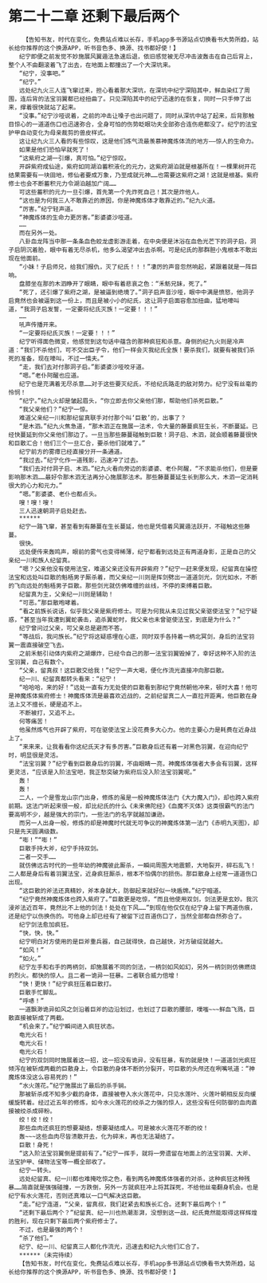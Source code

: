 # 第二十二章 还剩下最后两个
        【告知书友，时代在变化，免费站点难以长存，手机app多书源站点切换看书大势所趋，站长给你推荐的这个换源APP，听书音色多、换源、找书都好使！】
       纪宁即便之前发觉不妙施展风翼遁法急速后退，依旧感觉被无尽冲击波轰击在自己后背上，整个人不由翻滚着飞了出去，在地面上都撞出了一个大深坑来。
       “纪宁，没事吧。”
       “纪宁。”
       远处纪九火三人连飞窜过来，担心看着那大深坑，在深坑中纪宁深陷其中，鲜血染红了周围，连后背的法宝羽翼都已经扭曲了。只见深陷其中的纪宁迅速的在恢复，同时一只手伸了出来，撑着很快就站了起来。
       “没事。”纪宁沙哑说着，之前的冲击让嗓子也出问题了，同时从深坑中站了起来，后背那触目惊心的一道道伤口也迅速弥合，全身可怕的伤势眨眼功夫全部弥合连伤疤都没了。纪宁的法宝护甲自动变化为母亲裁剪的兽皮样式。
       这让纪九火三人看的有些惊叹，这是他们炼气流最羡慕神魔炼体流的地方——惊人的生命力。
       如果是他们恐怕早就死了！
       “这紫府之湖一引爆，真可怕。”纪宁惊叹。
       开辟紫府成仙途，紫府如同湖泊蓄积液化的元力，这紫府湖泊就是根基所在！一棵果树开花结果需要有一块田地，修仙者要成万象，乃至成就元神……也需要这紫府之湖！这就是根基。紫府修士也会不断蓄积元力令湖泊越加广阔……
       可这些蓄积的元力一旦引爆，首先第一个先炸死自己！其次是炸他人。
       “这也是为何我三人不敢靠近的原因，你是神魔炼体才敢靠近的。”纪九火道。
       “厉害。”纪宁轻声道。
       “神魔炼体的生命力更厉害。”影婆婆沙哑道。
       ……
       而在另外一处。
       八卦血龙阵当中那一条条血色蛟龙虚影游走着，在中央便是沐浴在血色光芒下的洞子启，洞子启阴沉着脸，眼中有着无尽杀机，他多么渴望冲出去杀啊。可是纪氏的那群胆小鬼根本不敢出现在他面前。
       “小妹！子启师兄，给我们报仇，灭了纪氏！！！”凄厉的声音忽然响起，紧跟着就是一阵巨响。
       盘膝坐在那的木泗睁开了眼睛，眼中有着悲哀之色：“禾鲂兄妹，死了。”
       “死了，还引爆了紫府之湖，是被逼到绝境了。”洞子启声音沙哑，眼中中满是愤怒，他洞子启竟然也会被逼到这一份上，而且是被小小的纪氏，这让洞子启面容愈加扭曲，猛地嚎叫道，“我洞子启发誓，一定要将纪氏灭族！一定要！！！”
       ……
       吼声传播开来。
       “一定要将纪氏灭族！一定要！！！”
       纪宁听得面色微变，他感觉到这句话中蕴含的那种疯狂和杀意。身侧的纪九火则是冷声道：“我们不杀他们，可不交出臣子令，他们一样会灭我纪氏全族！要杀我们，就要有被我们杀死的准备，现在嚎叫，不过一懦夫。”
       “走，我们去对付那洞子启。”影婆婆沙哑咬牙道。
       “嗯。”老仆阿醒也应道。
       纪宁也是充满着无尽杀意……对于这些要灭纪氏，不给纪氏路走的敌对势力。纪宁没有丝毫的怜悯！
       “纪宁。”纪九火却是皱起眉头，“你立即去你父亲他们那，帮助他们杀死巨散。”
       “我父亲他们？”纪宁一惊。
       难道父亲纪一川和那纪留真联手对付那个叫‘巨散’的，出事了？
       “是木泗。”纪九火焦急道，“那木泗正在施展一法术，令大量的藤蔓疯狂生长，不断蔓延。已经快蔓延到你父亲他们那边了。一旦当那些藤蔓碰触到巨散！洞子启、木泗，就会顺着藤蔓很快和巨散汇合！他们三个一旦汇合，要杀他们就难了。”
       纪宁前方的雾瘴已经直接分开一条通道。
       “我过去。”纪宁化作一道残影，迅速冲了过去。
       “我们去对付洞子启、木泗。”纪九火看向旁边的影婆婆、老仆阿醒，“不求能杀他们，但是要影响那木泗……最好令那木泗无法再分心施展那法术。那些藤蔓蔓延生长到那么大，木泗一定消耗很大的心力和元力。”
       “嗯。”影婆婆、老仆也都点头。
       嗖！嗖！嗖！
       三人迅速朝洞子启处赶去。
       ******
       纪宁一路飞窜，甚至看到有藤蔓在生长蔓延，他也是凭借着风翼遁法跃开，不碰触这些藤蔓。
       很快。
       远处便传来轰鸣声，眼前的雾气也变得稀薄，纪宁都看到远处正有两道身影，正是自己的父亲纪一川和族人纪留真。
       “嗯？父亲他没有使用法宝，难道父亲还没有开辟紫府？”纪宁一赶来便发现，纪留真在操控法宝和远处叫巨散的魁梧男子厮杀着，而父亲纪一川则是挥剑劈出一道道剑光，剑光如水，不断的飞向远处的魁梧男子巨散。那些剑光就仿佛难缠的丝线，不停的束缚着巨散。
       纪留真为主，父亲纪一川则是辅助！
       “可恶。”那巨散咆哮着。
       “看之前族长说话，似乎我父亲是紫府修士。可是为何我从未见过我父亲驱使法宝？”纪宁疑惑，“甚至当年我遭到翼蛇袭击，追杀翼蛇时，我父亲也未曾驱使法宝，到底是为什么？”
       纪宁曾问过父亲，可父亲总是避而不答。
       “等战后，我问族长。”纪宁将这疑惑埋在心底，同时双手各持着一柄北冥剑，身后的法宝羽翼一震直接破空飞去。
       之前禾鲂引动体内紫府之湖爆炸，已经令自己的那一法宝羽翼毁掉了，幸好这种不入阶的法宝羽翼，自己有数个。
       “父亲，留真叔！这巨散交给我！”纪宁一声大喝，便化作流光直接冲向那巨散。
       纪一川、纪留真都转头看来：“纪宁！
       “哈哈哈，来的好！”远处一直有力无处使的巨散看到那纪宁竟然朝他冲来，顿时大喜！他可是神魔炼体紫府修士！神魔炼体流是最喜欢近战的，之前纪留真二人一直拉开距离，他巨散在身法上又不擅长，硬是追不上。
       不断被打，又追不上。
       何等痛苦！
       他虽然炼气也开辟了紫府，可在驱使法宝上没花费多大心力。他的主要心力是耗费在近身战上了。
       “来来来，让我看看你这纪氏天才有多厉害。”巨散身后还有着一对黑色羽翼，在迎向纪宁时，明显很是灵活。
       “法宝羽翼？”纪宁看到巨散身后的羽翼，不由眼睛一亮，神魔炼体强者大多会有羽翼，这样更灵活，“应该是入阶法宝吧，我正愁突破为紫府后没入阶法宝羽翼呢。”
       轰！
       轰！
       二人，一个是雪龙山宗门出身，修炼的虽是一般神魔炼体法门《大力魔入门》，却也跨入紫府前期。这法门听起来很一般，却比纪氏的什么《未来佛陀经》《血魔不灭体》这类很霸气的法门要高明不少，越是强大的宗门，一些法门的名字就越加谦逊。
       而另一人出身一般，修炼的却是神魔时代就无可争议的神魔炼体第一法门《赤明九天图》，却只是先天圆满级数。
       “嘭！”“嘭！”
       巨散手持大斧，纪宁手持双剑。
       二者一交手……
       就仿佛远古时代的一些年幼的神魔彼此厮杀，一瞬间周围大地震颤，大地裂开，碎石乱飞！二人都是身后有着羽翼法宝，近身疯狂厮杀，根本不怕偶尔的损伤。那巨散身上经常一道道伤口出现。
       “这巨散的斧法还真精妙，斧本身就大，防御起来就好似一块盾牌。”纪宁暗道。
       “纪宁竟然神魔炼体也跨入紫府了。”巨散更是吃惊，“而且他使用双剑，剑法更是玄妙。我沉浸斧法近百年，竟然比不上他的剑法！处处在下风……”到现在他仅仅在纪宁身上留下两道伤痕，还是纪宁以伤换伤的。可他身上却已经有了被留下过百道伤口了，当然全部都自然弥合了。
       纪宁剑法愈加疯狂。
       “快，快，快。”
       纪宁明白对方使用的是巨斧重兵器，自己就得快，自己越快，对方破绽就越大。
       “如风！”
       “如火。”
       纪宁左手和右手的两柄剑，却施展着不同的剑法，一柄剑如风如幻，另外一柄剑则仿佛燃烧的烈火。都快的惊人。且二者一诡异一狂暴。二者联合威力倍增！
       “快！更快！”纪宁疯狂压着巨散打。
       巨散手忙脚乱。
       “呼哧！”
       一道飘渺诡异如风之剑沿着巨斧的边沿划过，也划过了巨散的腰部，噗嗤~~~鲜血飞溅，巨散直接被斩成了两截。
       “机会来了。”纪宁瞬间进入疯狂状态。
       电光火石！
       电光火石！
       电光火石！
       纪宁的双剑同时施展着这一招，这一招没有诡异，没有狂暴，有的就是快！一道道剑光疯狂倾泻在被斩成两截的巨散身上，令巨散的身体不断的分裂开，可巨散的头颅还在咧嘴吼道：“神魔炼体没这么容易死的！”
       “水火莲花。”纪宁施展出了最后的杀手锏。
       那被斩杀成不知多少截的身体，直接被卷入水火莲花中，只见水莲叶、火莲叶朝相反反向缓缓旋转着。经过近五年的修炼，如今水火莲花的绞杀之力强的惊人，这些没有任何防御的血肉直接被绞杀成碎粉。
       绞！绞！绞！
       那些血肉还疯狂的想要凝结，想要凝结成人。可是被水火莲花不断的绞！
       轰~~~这些血肉尽皆溃散开去，化为碎末，再也无法凝结了。
       巨散！身死！
       “这入阶法宝羽翼倒是提前有了。”纪宁一挥手，就将一旁遗留在地面上的法宝羽翼、大斧、法宝护甲、储物法宝等一概全部收了。
       纪宁一转头。
       远处纪留真、纪一川都也难掩吃惊之色，看到两名神魔炼体强者的对杀，这种疯狂这种残暴……简直就是强强碰撞，一方跌倒，另外一方就疯狂冲上将其踩死，不给他丝毫翻身机会。也是纪宁有水火莲花，否则还真难以一口气解决这巨散。
       “走。”纪宁连道，“父亲，留真叔，我们赶紧去和族长汇合。还剩下最后两个！”
       “还剩下最后两个？”纪留真、纪一川也热潮澎湃，没想到这一战，纪氏竟然能取得这样辉煌的胜利，现在只剩下最后两个紫府修士了。
       不过，也是最强的两个！
       “杀了他们。”
       纪宁、纪一川、纪留真三人都化作流光，迅速去和纪九火他们汇合了。
       ******（未完待续）
       【告知书友，时代在变化，免费站点难以长存，手机app多书源站点切换看书大势所趋，站长给你推荐的这个换源APP，听书音色多、换源、找书都好使！】